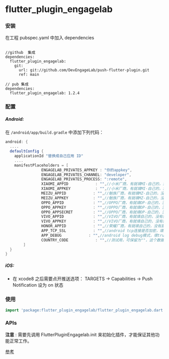 # flutter_plugin_engagelab

### 安装

在工程 pubspec.yaml 中加入 dependencies

```
  
//github  集成
dependencies:
  flutter_plugin_engagelab:
    git:
      url: git://github.com/DevEngageLab/push-flutter-plugin.git
      ref: main
      
// pub 集成
dependencies:
  flutter_plugin_engagelab: 1.2.4
```

### 配置

##### Android:

在 `/android/app/build.gradle` 中添加下列代码：

```groovy
android: {
  ....
  defaultConfig {
    applicationId "替换成自己应用 ID"
    ....
    manifestPlaceholders = [
                ENGAGELAB_PRIVATES_APPKEY : "你的appkey",
                ENGAGELAB_PRIVATES_CHANNEL: "developer",
                ENGAGELAB_PRIVATES_PROCESS: ":remote",
                XIAOMI_APPID            : "",//小米厂商，有就填MI-自己的，没有就不用填，保留为""
                XIAOMI_APPKEY           : "",//小米厂商，有就填MI-自己的，没有就不用填，保留为""
                MEIZU_APPID            : "",//魅族厂商，有就填MZ-自己的，没有就不用填，保留为""
                MEIZU_APPKEY           : "",//魅族厂商，有就填MZ-自己的，没有就不用填，保留为""
                OPPO_APPID             : "",//OPPO厂商，有就填OP-自己的，没有就不用填，保留为""
                OPPO_APPKEY            : "",//OPPO厂商，有就填OP-自己的，没有就不用填，保留为""
                OPPO_APPSECRET         : "",//OPPO厂商，有就填OP-自己的，没有就不用填，保留为""
                VIVO_APPID             : "",//VIVO厂商，有就填自己的，没有就不用填，保留为""
                VIVO_APPKEY            : "",//VIVO厂商，有就填自己的，没有就不用填，保留为""
                HONOR_APPID            : "",//荣耀厂商，有就填自己的，没有就不用填，保留为""
                APP_TCP_SSL            : "",//android tcp连接是否加密，填true为加密，其他为不加密，可保留为""，这个数据要生效需在AndroidManifest.xml中的application添加android:name="com.engagelab.privates.flutter_plugin_engagelab.MTApplication"，或继承该对象
                APP_DEBUG            : "",//android log debug模式，填true为debug模式，其他为非debug模式，可保留为""，这个数据要生效需在AndroidManifest.xml中的application添加android:name="com.engagelab.privates.flutter_plugin_engagelab.MTApplication"，或继承该对象
                COUNTRY_CODE            : "",//测试用，可保留为""，这个数据要生效需在AndroidManifest.xml中的application添加android:name="com.engagelab.privates.flutter_plugin_engagelab.MTApplication"，或继承该对象
        ]
  }    
}
```

##### iOS:

- 在 xcode8 之后需要点开推送选项： TARGETS -> Capabilities -> Push Notification 设为 on 状态

### 使用

```dart
import 'package:flutter_plugin_engagelab/flutter_plugin_engagelab.dart';
```

### APIs

**注意** : 需要先调用 FlutterPluginEngagelab.init 来初始化插件，才能保证其他功能正常工作。

 [参考](./documents/APIs.md)

